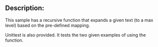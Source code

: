 ## Description:

This sample has a recursive function that expands a given text (to a max level) based on the pre-defined mapping. 

Unittest is also provided. It tests the two given examples of using the function.

<br />

